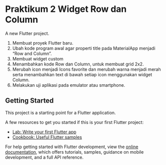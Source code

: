 # Praktikum 2 Widget Row dan Column

A new Flutter project.

1.	Membuat proyek Flutter baru.
2.	Ubah kode program awal agar properti title pada MaterialApp menjadi “Row and Column”.
3.	Membuat widget custom
4.	Menambahkan kode Row dan Column, untuk membuat grid 2x2.
5.	Merubah icon menjadi Icons favorite dan merubah warna menjadi merah serta menambahkan text di bawah setiap icon menggunakan widget Column.
6.	Melakukan uji aplikasi pada emulator atau smartphone.

## Getting Started

This project is a starting point for a Flutter application.

A few resources to get you started if this is your first Flutter project:

- [Lab: Write your first Flutter app](https://docs.flutter.dev/get-started/codelab)
- [Cookbook: Useful Flutter samples](https://docs.flutter.dev/cookbook)

For help getting started with Flutter development, view the
[online documentation](https://docs.flutter.dev/), which offers tutorials,
samples, guidance on mobile development, and a full API reference.
